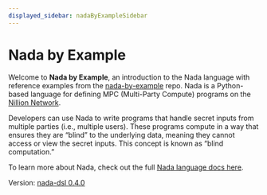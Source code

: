 ```yaml
---
displayed_sidebar: nadaByExampleSidebar
---
```


# Nada by Example

Welcome to **Nada by Example**, an introduction to the Nada language with reference examples from the [nada-by-example](https://github.com/NillionNetwork/nada-by-example) repo. Nada is a Python-based language for defining MPC (Multi-Party Compute) programs on the [Nillion Network](/network). 

Developers can use Nada to write programs that handle secret inputs from multiple parties (i.e., multiple users). These programs compute in a way that ensures they are “blind” to the underlying data, meaning they cannot access or view the secret inputs. This concept is known as “blind computation.”

To learn more about Nada, check out the full [Nada language docs here](/nada-lang).

Version: [nada-dsl 0.4.0](https://pypi.org/project/nada-dsl/0.4.0/)
